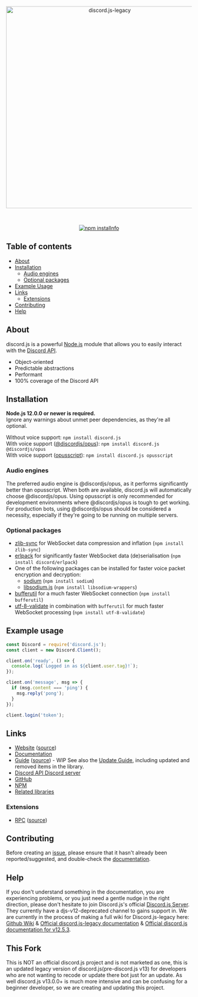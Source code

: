 <div align="center">
  <br />
  <p>
    <a href="https://github.com/BurnhamR/discord.js-legacy"><img src="https://cdn.gamercraftstudios.net/uploads/24125/262265/discord.js-legacy-logo.svg" width="546" alt="discord.js-legacy" /></a>
  </p>
  <br />
  <!--<p>
    <a href="https://www.npmjs.com/package/discord.js/v/12.5.3"><img src="https://cdn.gamercraftstudios.net/uploads/24125/262265/44.svg" alt="NPM version" /></a>
    <a href="https://www.npmjs.com/package/discord.js/v/12.5.3"><img src="https://img.shields.io/npm/dt/discord.js.svg?maxAge=3600" alt="NPM downloads" /></a>
  </p>-->
  <p>
    <a href="https://www.npmjs.com/package/discord.js/v/12.5.3"><img src="https://nodei.co/npm/discord.js.png?downloads=true&stars=true" alt="npm installnfo" /></a>
  </p>
</div>

## Table of contents

- [About](#about)
- [Installation](#installation)
  - [Audio engines](#audio-engines)
  - [Optional packages](#optional-packages)
- [Example Usage](#example-usage)
- [Links](#links)
  - [Extensions](#extensions)
- [Contributing](#contributing)
- [Help](#help)

## About

discord.js is a powerful [Node.js](https://nodejs.org) module that allows you to easily interact with the
[Discord API](https://discord.com/developers/docs/intro).

- Object-oriented
- Predictable abstractions
- Performant
- 100% coverage of the Discord API

## Installation

**Node.js 12.0.0 or newer is required.**  
Ignore any warnings about unmet peer dependencies, as they're all optional.

Without voice support: `npm install discord.js`  
With voice support ([@discordjs/opus](https://www.npmjs.com/package/@discordjs/opus)): `npm install discord.js @discordjs/opus`  
With voice support ([opusscript](https://www.npmjs.com/package/opusscript)): `npm install discord.js opusscript`

### Audio engines

The preferred audio engine is @discordjs/opus, as it performs significantly better than opusscript. When both are available, discord.js will automatically choose @discordjs/opus.
Using opusscript is only recommended for development environments where @discordjs/opus is tough to get working.
For production bots, using @discordjs/opus should be considered a necessity, especially if they're going to be running on multiple servers.

### Optional packages

- [zlib-sync](https://www.npmjs.com/package/zlib-sync) for WebSocket data compression and inflation (`npm install zlib-sync`)
- [erlpack](https://github.com/discord/erlpack) for significantly faster WebSocket data (de)serialisation (`npm install discord/erlpack`)
- One of the following packages can be installed for faster voice packet encryption and decryption:
  - [sodium](https://www.npmjs.com/package/sodium) (`npm install sodium`)
  - [libsodium.js](https://www.npmjs.com/package/libsodium-wrappers) (`npm install libsodium-wrappers`)
- [bufferutil](https://www.npmjs.com/package/bufferutil) for a much faster WebSocket connection (`npm install bufferutil`)
- [utf-8-validate](https://www.npmjs.com/package/utf-8-validate) in combination with `bufferutil` for much faster WebSocket processing (`npm install utf-8-validate`)

## Example usage

```js
const Discord = require('discord.js');
const client = new Discord.Client();

client.on('ready', () => {
  console.log(`Logged in as ${client.user.tag}!`);
});

client.on('message', msg => {
  if (msg.content === 'ping') {
    msg.reply('pong');
  }
});

client.login('token');
```

## Links

- [Website](https://discord.js.org/) ([source](https://github.com/BurnhamR/discord.js-legacy))
- [Documentation](https://discord.js.org/#/docs/main/12.5.3/general/welcome)
- [Guide](https://skyy.cc/discord.js-legacy.html) ([source](https://github.com/BurnhamR/discord.js-legacy-guide)) - WIP
  See also the [Update Guide](https://discordjs.guide/additional-info/changes-in-v12.html), including updated and removed items in the library.
- [Discord API Discord server](https://discord.gg/discord-api)
- [GitHub](https://github.com/BurnhamR/discord.js-legacy)
- [NPM](https://www.npmjs.com/package/discord.js/v/12.5.3)
- [Related libraries](https://discordapi.com/unofficial/libs.html)

### Extensions

- [RPC](https://www.npmjs.com/package/discord-rpc) ([source](https://github.com/discordjs/RPC))

## Contributing

Before creating an [issue](https://github.com/BurnhamR/discord.js-legacy/issues), please ensure that it hasn't already been reported/suggested, and double-check the
[documentation](https://skyy.cc/discord.js-legacy.html).  

## Help

If you don't understand something in the documentation, you are experiencing problems, or you just need a gentle
nudge in the right direction, please don't hesitate to join Discord.js's official [Discord.js Server](https://discord.gg/bRCvFy9).
They currently have a djs-v12-deprecated channel to gains support in.
We are currently in the process of making a full wiki for Discord.js-legacy here: [Github Wiki](https://github.com/BurnhamR/discord.js-legacy-guide) & [Official discord.js-legacy documentation](https://skyy.cc/discord.js-legacy.html) & [Official discord.js documentation for v12.5.3](https://discord.js.org/#/docs/main/12.5.3/general/welcome).

## This Fork

This is NOT an official discord.js project and is not marketed as one, this is an updated legacy version of discord.js(pre-discord.js v13) for developers who are not wanting to recode or update there bot just for an update. As well discord.js v13.0.0+ is much more intensive and can be confusing for a beginner developer, so we are creating and updating this project. 
